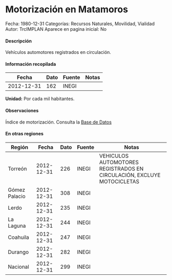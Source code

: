 Motorización en Matamoros
=====

Fecha: 1980-12-31
Categorías: Recursos Naturales, Movilidad, Vialidad
Autor: TrcIMPLAN
Aparece en pagina inicial: No

#### Descripción

Vehículos automotores registrados en circulación.

#### Información recopilada

<table class="table table-hover table-bordered matriz">
<thead>
<tr>
<th>Fecha</th>
<th>Dato</th>
<th>Fuente</th>
<th>Notas</th>
</tr>
</thead>
<tbody>
<tr>
<td>2012-12-31</td>
<td class="derecha">162</td>
<td>INEGI</td>
<td></td>
</tr>
</tbody>
</table>

<b>Unidad:</b> Por cada mil habitantes.

#### Observaciones

Índice de motorización. Consulta la [Base de Datos](http://www.inegi.org.mx/sistemas/olap/Proyectos/bd/continuas/transporte/vehiculos.asp?s=est&c=13158&proy=vmrc_vehiculos)


#### En otras regiones

<table class="table table-hover table-bordered matriz">
<thead>
<tr>
<th>Región</th>
<th>Fecha</th>
<th>Dato</th>
<th>Fuente</th>
<th>Notas</th>
</tr>
</thead>
<tbody>
<tr>
<td>Torreón</td>
<td>2012-12-31</td>
<td class="derecha">226</td>
<td>INEGI</td>
<td>VEHICULOS AUTOMOTORES REGISTRADOS EN CIRCULACIÓN, EXCLUYE MOTOCICLETAS</td>
</tr>
<tr>
<td>Gómez Palacio</td>
<td>2012-12-31</td>
<td class="derecha">308</td>
<td>INEGI</td>
<td></td>
</tr>
<tr>
<td>Lerdo</td>
<td>2012-12-31</td>
<td class="derecha">235</td>
<td>INEGI</td>
<td></td>
</tr>
<tr>
<td>La Laguna</td>
<td>2012-12-31</td>
<td class="derecha">244</td>
<td>INEGI</td>
<td></td>
</tr>
<tr>
<td>Coahuila</td>
<td>2012-12-31</td>
<td class="derecha">247</td>
<td>INEGI</td>
<td></td>
</tr>
<tr>
<td>Durango</td>
<td>2012-12-31</td>
<td class="derecha">282</td>
<td>INEGI</td>
<td></td>
</tr>
<tr>
<td>Nacional</td>
<td>2012-12-31</td>
<td class="derecha">299</td>
<td>INEGI</td>
<td></td>
</tr>
</tbody>
</table>

